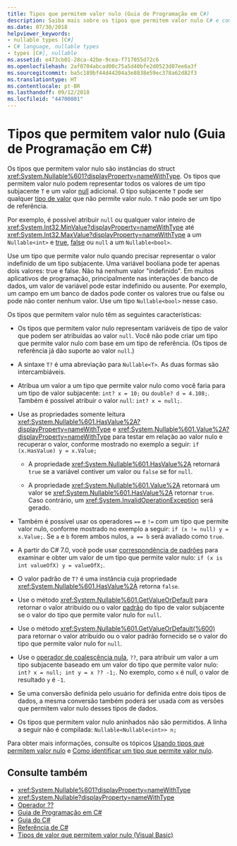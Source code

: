 ```yaml
---
title: Tipos que permitem valor nulo (Guia de Programação em C#)
description: Saiba mais sobre os tipos que permitem valor nulo C# e como usá-los
ms.date: 07/30/2018
helpviewer_keywords:
- nullable types [C#]
- C# language, nullable types
- types [C#], nullable
ms.assetid: e473cb01-28ca-42be-9cea-f717055d72c6
ms.openlocfilehash: 2af0704abcad00c75a5d40bfe2d0523d07ee6a3f
ms.sourcegitcommit: ba5c189bf44d44204a3e8838e59ec378a62d82f3
ms.translationtype: HT
ms.contentlocale: pt-BR
ms.lasthandoff: 09/12/2018
ms.locfileid: "44700801"
---
```

# <a name="nullable-types-c-programming-guide"></a>Tipos que permitem valor nulo (Guia de Programação em C#)

Os tipos que permitem valor nulo são instâncias do struct <xref:System.Nullable%601?displayProperty=nameWithType>. Os tipos que permitem valor nulo podem representar todos os valores de um tipo subjacente `T` e um valor [null](../../language-reference/keywords/null.md) adicional. O tipo subjacente `T` pode ser qualquer [tipo de valor](../../language-reference/keywords/value-types.md) que não permite valor nulo. `T` não pode ser um tipo de referência.

Por exemplo, é possível atribuir `null` ou qualquer valor inteiro de <xref:System.Int32.MinValue?displayProperty=nameWithType> até <xref:System.Int32.MaxValue?displayProperty=nameWithType> a um `Nullable<int>` e [true](../../language-reference/keywords/true-literal.md), [false](../../language-reference/keywords/false-literal.md) ou `null` a um `Nullable<bool>`.

Use um tipo que permite valor nulo quando precisar representar o valor indefinido de um tipo subjacente. Uma variável booliana pode ter apenas dois valores: true e false. Não há nenhum valor "indefinido". Em muitos aplicativos de programação, principalmente nas interações de banco de dados, um valor de variável pode estar indefinido ou ausente. Por exemplo, um campo em um banco de dados pode conter os valores true ou false ou pode não conter nenhum valor. Use um tipo `Nullable<bool>` nesse caso.

Os tipos que permitem valor nulo têm as seguintes características:
  
- Os tipos que permitem valor nulo representam variáveis de tipo de valor que podem ser atribuídas ao valor `null`. Você não pode criar um tipo que permite valor nulo com base em um tipo de referência. (Os tipos de referência já dão suporte ao valor `null`.)  
  
- A sintaxe `T?` é uma abreviação para `Nullable<T>`. As duas formas são intercambiáveis.  
  
- Atribua um valor a um tipo que permite valor nulo como você faria para um tipo de valor subjacente: `int? x = 10;` ou `double? d = 4.108;`. Também é possível atribuir o valor `null`: `int? x = null;`.  
  
- Use as propriedades somente leitura <xref:System.Nullable%601.HasValue%2A?displayProperty=nameWithType> e <xref:System.Nullable%601.Value%2A?displayProperty=nameWithType> para testar em relação ao valor nulo e recuperar o valor, conforme mostrado no exemplo a seguir: `if (x.HasValue) y = x.Value;`  
  
  - A propriedade <xref:System.Nullable%601.HasValue%2A> retornará `true` se a variável contiver um valor ou `false` se for `null`.
  
  - A propriedade <xref:System.Nullable%601.Value%2A> retornará um valor se <xref:System.Nullable%601.HasValue%2A> retornar `true`. Caso contrário, um <xref:System.InvalidOperationException> será gerado.  
  
- Também é possível usar os operadores `==` e `!=` com um tipo que permite valor nulo, conforme mostrado no exemplo a seguir: `if (x != null) y = x.Value;`. Se `a` e `b` forem ambos nulos, `a == b` será avaliado como `true`.  

- A partir do C# 7.0, você pode usar [correspondência de padrões](../../pattern-matching.md#the-is-type-pattern-expression) para examinar e obter um valor de um tipo que permite valor nulo: `if (x is int valueOfX) y = valueOfX;`.
  
- O valor padrão de `T?` é uma instância cuja propriedade <xref:System.Nullable%601.HasValue%2A> retorna `false`.  

- Use o método <xref:System.Nullable%601.GetValueOrDefault> para retornar o valor atribuído ou o valor [padrão](../../language-reference/keywords/default-values-table.md) do tipo de valor subjacente se o valor do tipo que permite valor nulo for `null`.  

- Use o método <xref:System.Nullable%601.GetValueOrDefault(%600)> para retornar o valor atribuído ou o valor padrão fornecido se o valor do tipo que permite valor nulo for `null`.
  
- Use o [operador de coalescência nula](../../language-reference/operators/null-coalescing-operator.md), `??`, para atribuir um valor a um tipo subjacente baseado em um valor do tipo que permite valor nulo: `int? x = null; int y = x ?? -1;`. No exemplo, como `x` é null, o valor de resultado `y` é `-1`.

- Se uma conversão definida pelo usuário for definida entre dois tipos de dados, a mesma conversão também poderá ser usada com as versões que permitem valor nulo desses tipos de dados.
  
- Os tipos que permitem valor nulo aninhados não são permitidos. A linha a seguir não é compilada: `Nullable<Nullable<int>> n;`  

Para obter mais informações, consulte os tópicos [Usando tipos que permitem valor nulo](using-nullable-types.md) e [Como identificar um tipo que permite valor nulo](how-to-identify-a-nullable-type.md).
  
## <a name="see-also"></a>Consulte também

- <xref:System.Nullable%601?displayProperty=nameWithType>  
- <xref:System.Nullable?displayProperty=nameWithType>  
- [Operador ??](../../language-reference/operators/null-coalescing-operator.md)  
- [Guia de Programação em C#](../index.md)  
- [Guia do C#](../../index.md)  
- [Referência de C#](../../language-reference/index.md)  
- [Tipos de valor que permitem valor nulo (Visual Basic)](../../../visual-basic/programming-guide/language-features/data-types/nullable-value-types.md)  
